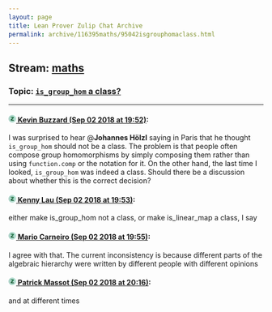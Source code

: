 ```yaml
---
layout: page
title: Lean Prover Zulip Chat Archive 
permalink: archive/116395maths/95042isgrouphomaclass.html
---
```


## Stream: [maths](index.html)
### Topic: [`is_group_hom` a class?](95042isgrouphomaclass.html)

---

#### [![Click to go to Zulip](../../assets/img/zulip2.png) Kevin Buzzard (Sep 02 2018 at 19:52)](https://leanprover.zulipchat.com/#narrow/stream/116395-maths/topic/%60is_group_hom%60%20a%20class%3F/near/133222930):
I was surprised to hear @**Johannes Hölzl** saying in Paris that he thought `is_group_hom` should not be a class. The problem is that people often compose group homomorphisms by simply composing them rather than using `function.comp` or the notation for it. On the other hand, the last time I looked, `is_group_hom` was indeed a class. Should there be a discussion about whether this is the correct decision?

#### [![Click to go to Zulip](../../assets/img/zulip2.png) Kenny Lau (Sep 02 2018 at 19:53)](https://leanprover.zulipchat.com/#narrow/stream/116395-maths/topic/%60is_group_hom%60%20a%20class%3F/near/133222937):
either make is_group_hom not a class, or make is_linear_map a class, I say

#### [![Click to go to Zulip](../../assets/img/zulip2.png) Mario Carneiro (Sep 02 2018 at 19:55)](https://leanprover.zulipchat.com/#narrow/stream/116395-maths/topic/%60is_group_hom%60%20a%20class%3F/near/133223002):
I agree with that. The current inconsistency is because different parts of the algebraic hierarchy were written by different people with different opinions

#### [![Click to go to Zulip](../../assets/img/zulip2.png) Patrick Massot (Sep 02 2018 at 20:16)](https://leanprover.zulipchat.com/#narrow/stream/116395-maths/topic/%60is_group_hom%60%20a%20class%3F/near/133223693):
and at different times

